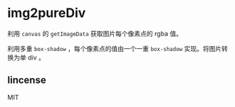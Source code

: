 # img2pureDiv 
利用 `canvas` 的 `getImageData` 获取图片每个像素点的 rgba 值。

利用多重 `box-shadow` ，每个像素点的值由一个一重 `box-shadow` 实现。将图片转换为单 div 。

## lincense 
MIT
